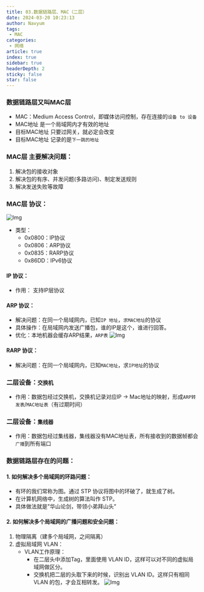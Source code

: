 ```yaml
---
title: 03.数据链路层、MAC（二层）
date: 2024-03-20 10:23:13
author: Navyum
tags: 
 - MAC
categories: 
 - 网络
article: true
index: true
sidebar: true
headerDepth: 2
sticky: false
star: false
---
```


### 数据链路层又叫MAC层
* MAC：Medium Access Control，即媒体访问控制，存在连接的`设备 to 设备`
* MAC地址 是一个局域网内才有效的地址
* 目标MAC地址 只要过网关，就必定会改变
* 目标MAC地址 记录的是`下一跳的地址`

### MAC层 主要解决问题：
1. 解决包的接收对象
2. 解决包的有序、并发问题(多路访问)、制定发送规则
3. 解决发送失败等故障

### MAC层 协议：
![Img](https://raw.staticdn.net/Navyum/imgbed/pic/IMG/915b0fdce8cca832e3b3a38ace1221cd.png)
* 类型：
    * 0x0800：IP协议
    * 0x0806：ARP协议
    * 0x0835：RARP协议
    * 0x86DD：IPv6协议

#### IP 协议：
* 作用： 支持IP层协议

#### ARP 协议：
* 解决问题：在同一个局域网内，已知`IP 地址`，`求MAC地址`的协议
* 具体操作：在局域网内发送广播包，谁的IP是这个，谁进行回答。
* 优化：本地机器会缓存ARP结果，`ARP表`
![Img](https://raw.staticdn.net/Navyum/imgbed/pic/IMG/1a4e74bf10caf0335917540563feaa39.png)

#### RARP 协议：
* 解决问题：在同一个局域网内，已知`MAC地址`，求`IP地址`的协议

### 二层设备：`交换机`
* 作用：数据包经过交换机，交换机记录对应IP -> Mac地址的映射，形成`ARP转发表`/`MAC地址表`（有过期时间）
### 二层设备：`集线器`
* 作用：数据包经过集线器，集线器没有MAC地址表，所有接收到的数据帧都会`广播`到所有端口

### 数据链路层存在的问题：
#### 1. 如何解决多个局域网的环路问题：
* 有环的我们常称为图。通过 STP 协议将图中的环破了，就生成了树。
* 在计算机网络中，生成树的算法叫作 STP。
* 具体做法就是"华山论剑，带领小弟拜山头"

#### 2. 如何解决多个局域网的广播问题和安全问题：
1. 物理隔离（建多个局域网，之间隔离）
2. 虚拟局域网 VLAN：
    * VLAN工作原理：
        * 在二层头中添加Tag，里面使用 VLAN ID，这样可以对不同的虚拟局域网做区分。
        * 交换机把二层的头取下来的时候，识别出 VLAN ID。这样只有相同 VLAN 的包，才会互相转发。
    ![Img](https://raw.staticdn.net/Navyum/imgbed/pic/IMG/9eac74f43c4f5be5d3db224360e24810.png)


